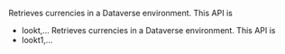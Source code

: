 Retrieves currencies in a Dataverse environment. This API is
- lookt,...
Retrieves currencies in a Dataverse environment. This API is
- lookt1,...
